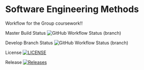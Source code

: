 
# Software Engineering Methods

Workflow for the Group coursework!!

Master Build Status ![GitHub Workflow Status (branch)](https://img.shields.io/github/actions/workflow/status/ericfwan/cwork/main.yml?branch=master)

Develop Branch Status ![GitHub Workflow Status (branch)](https://img.shields.io/github/actions/workflow/status/ericfwan/cwork/main.yml?branch=develop)

License [![LICENSE](https://img.shields.io/github/license/ericfwan/sem.svg?style=flat-square)](https://github.com/ericfwan/sem/blob/master/LICENSE)

Release [![Releases](https://img.shields.io/github/release/ericfwan/sem/all.svg?style=flat-square)](https://github.com/ericfwan/sem/releases)


